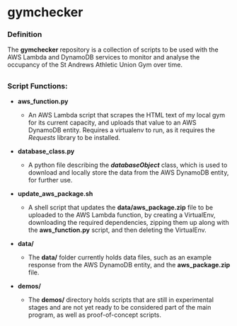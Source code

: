 # gymchecker

### Definition

The **gymchecker** repository is a collection of scripts to be used with the
AWS Lambda and DynamoDB services to monitor and analyse the occupancy of the
St Andrews Athletic Union Gym over time.

##

### Script Functions:

* **aws_function.py**
    * An AWS Lambda script that scrapes the HTML text of my local gym for its current capacity,
    and uploads that value to an AWS DynamoDB entity. Requires a virtualenv to run,
    as it requires the *Requests* library to be installed.


* **database_class.py**
    * A python file describing the _**databaseObject**_ class, which is used to
    download and locally store the data from the AWS DynamoDB entity, for further
    use.

* **update_aws_package.sh**
    * A shell script that updates the **data/aws_package.zip** file to be uploaded to
    the AWS Lambda function, by creating a VirtualEnv, downloading the required
    dependencies, zipping them up along with the **aws_function.py** script, and
    then deleting the VirtualEnv.


* **data/**
    * The **data/** folder currently holds data files, such as an example response
    from the AWS DynamoDB entity, and the **aws_package.zip** file.


* **demos/**
    * The **demos/** directory holds scripts that are still in experimental stages
    and are not yet ready to be considered part of the main program, as well as
    proof-of-concept scripts.
